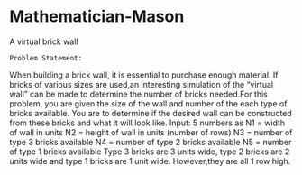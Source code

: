 # Mathematician-Mason
A virtual brick wall

    Problem Statement:

When building a brick wall, it is essential to purchase enough material. If bricks of various sizes are used,an interesting simulation of the “virtual wall” can be made to determine the number of bricks needed.For this problem, you are given the size of the wall and number of the each type of bricks available. You are to determine if the desired wall can be constructed from these bricks and what it will look like.
Input: 5 numbers as
			N1 = width of wall in units
			N2 = height of wall in units (number of rows)
			N3 = number of type 3 bricks available
			N4 = number of type 2 bricks available
			N5 = number of type 1 bricks available
Type 3 bricks are 3 units wide, type 2 bricks are 2 units wide and type 1 bricks are 1 unit wide. However,they are all 1 row high.
